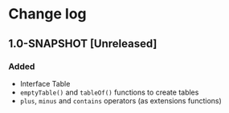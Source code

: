 # Change log
## 1.0-SNAPSHOT [Unreleased]
### Added
* Interface Table
* `emptyTable()` and `tableOf()` functions to create tables
* `plus`, `minus` and `contains` operators (as extensions functions)